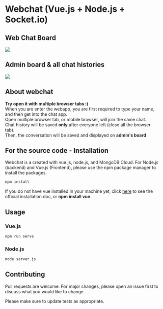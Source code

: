 # Webchat (Vue.js + Node.js + Socket.io)

## Web Chat Board
![](https://github.com/SuperLukedin/webchat/blob/master/screenshots/chatboard.PNG)

## Admin board & all chat histories
![](https://github.com/SuperLukedin/webchat/blob/master/screenshots/admin%20dashboard.PNG)


## About webchat
**Try open it with multiple browser tabs :)**<br/>
When you are enter the webapp, you are first required to type your name, and then get into the chat app.<br/> 
Open multiple browser tab, or mobile browser, will join the same chat.<br/>
Chat history will be saved **only** after everyone left (close all the browser tab).<br/>
Then, the conversation will be saved and displayed on **admin's board**<br/>

## For the source code - Installation
Webchat is a created with vue.js, node.js, and MongoDB Cloud. For Node.js (backend) and Vue.js (Frontend), please use the npm package manager to install the packages.

```bash
npm install
```
If you do not have vue installed in your machine yet, click [here](https://vuejs.org/v2/guide/installation.html) to see the official installation doc, or **npm install vue**
## Usage
### Vue.js
```bash
npm run serve
```

### Node.js
```bash
node server.js
```

## Contributing
Pull requests are welcome. For major changes, please open an issue first to discuss what you would like to change.

Please make sure to update tests as appropriate.
